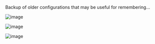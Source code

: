 Backup of older configurations that may be useful for remembering...

![image](https://github.com/user-attachments/assets/56dd3087-6f7d-450e-803e-a20d5fce2ab0)

![image](https://github.com/user-attachments/assets/40ca8eb8-1420-4d8c-83a8-a3e74f0463a2)

![image](https://github.com/user-attachments/assets/5ee9b4a9-d033-48c8-932e-7bacebd8a038)
